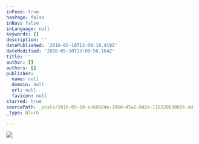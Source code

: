 ```yaml
---
inFeed: true
hasPage: false
inNav: false
inLanguage: null
keywords: []
description: ''
datePublished: '2016-05-10T13:09:19.419Z'
dateModified: '2016-05-10T13:08:50.164Z'
title: ''
author: []
authors: []
publisher:
  name: null
  domain: null
  url: null
  favicon: null
starred: true
sourcePath: _posts/2016-05-10-ec66b24e-1860-45a2-8d2d-11b320630b56.md
_type: Blurb

---
```

![](https://the-grid-user-content.s3-us-west-2.amazonaws.com/9b392ba7-e2ff-485c-8444-5783512296c9.jpg)